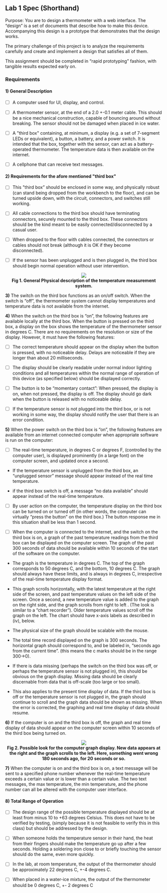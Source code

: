 ## Lab 1 Spec (Shorthand)

Purpose: You are to design a thermometer with a web interface. The “design” is a
set of documents that describe how to make this device. Accompanying this design
is a prototype that demonstrates that the design works.


The primary challenge of this project is to analyze the requirements carefully 
and create and implement a design that satisfies all of them.


This assignment should be completed in “rapid prototyping” fashion, with tangible 
results expected early on.

### Requirements

#### 1) General Description

- [ ] A computer used for UI, display, and control.

- [ ] A thermometer sensor, at the end of a 2.0 +-0.1 meter cable. This should be 
a nice mechanical construction, capable of bouncing around without breaking. 
The sensor should not be damaged when placed in ice water.

- [ ] A "third box" containing, at minimum, a display (e.g. a set of 7-segment LEDs 
or equivalent), a button, a battery, and a power switch. It is intended that the
box, together with the sensor, can act as a battery-operated thermometer. 
The temperature data is then available on the internet.

- [ ] A cellphone that can receive text messages.

#### 2) Requirements for the afore mentioned "third box"

- [ ] This "third box” should be enclosed in some way, and physically robust (can 
stand being dropped from the workbench to the floor), and can be turned upside 
down, with the circuit, connectors, and switches still working.

- [ ] All cable connections to the third box should have terminating connectors, 
securely mounted to the third box. These connectors should be the kind meant to 
be easily connected/disconnected by a casual user.

- [ ] When dropped to the floor with cables connected, the connectors or cables 
should not break (although it is OK if they become disconnected). 

- [ ] If the sensor has been unplugged and is then plugged in, the third box should 
begin normal operation without user intervention. 

<p align="center">
  <img src="https://i.imgur.com/DjwLPn4.png">
  </br>
  <b>Fig 1. General Physical description of the temperature measurement 
  system.</b>
</p>

**3)** The switch on the third box functions as an on/off switch. When the switch is 
“off”, the thermometer system cannot display temperatures and temperature data 
is not available from the internet. 

**4)** When the switch on the third box is “on”, the following features are available 
locally at the third box. When the button is pressed on the third box, a display
on the box shows the temperature of the thermometer sensor in degrees C. There 
are no requirements on the resolution or size of the display. However, it must 
have the following features: 

- [ ] The correct temperature should appear on the display when the button is 
pressed, with no noticeable delay. Delays are noticeable if they are longer than 
about 20 milliseconds.

- [ ] The display should be clearly readable under normal indoor lighting 
conditions and all temperatures within the normal range of operation of this 
device (as specified below) should be displayed correctly.

- [ ] The button is to be “momentary contact”: When pressed, the display is on, 
when not pressed, the display is off. The display should go dark when the button
is released with no noticeable delay. 

- [ ] If the temperature sensor is not plugged into the third box, or is not 
working in some way, the display should notify the user that there is an error 
condition. 

**5)** When the power switch on the third box is “on”, the following features are 
available from an internet connected computer when appropriate software is run 
on the computer:

- [ ] The real-time temperature, in degrees C or degrees F, (controlled by the 
computer user), is displayed prominently (in a large font) on the computer 
screen, and updated once a second.

- If the temperature sensor is unplugged from the third box, an “unplugged sensor” 
message should appear instead of the real time temperature.

- if the third box switch is off, a message “no data available” should appear 
instead of the real-time temperature. 

- [ ] By user action on the computer, the temperature display on the third box can be 
turned on or turned off (in other words, the computer can virtually “press the 
button” on the third box.) The button response me in this situation shall be 
less than 1 second. 

- [ ] When the computer is connected to the internet, and the switch on the third box 
is on, a graph of the past temperature readings from the third box can be 
displayed on the computer screen. The graph of the past 300 seconds of data 
should be available within 10 seconds of the start of the software on the 
computer. 

- The graph is the temperature in degrees C. The top of the graph corresponds to 50 
degrees C, and the bottom, 10 degrees C. The graph should always have these limits, 
and is always in degrees C, irrespective of the real-time temperature display format. 

- This graph scrolls horizontally, with the latest temperature at the right side of 
the screen, and past temperature values on the left side of the screen. Once a second,
a new temperature value is added to the graph on the right side, and the graph 
scrolls from right to left . (The look is similar to a “chart recorder”). Older 
temperature values scroll off the graph on the left. The chart should have x-axis 
labels as described in (iv), below. 

- The physical size of the graph should be scalable with the mouse. 

- The total time record displayed on the graph is 300 seconds. The horizontal graph 
should correspond to, and be labeled in, “seconds ago from the current time”. (this 
means the c marks should be in the range 300->0). 

- If there is data missing (perhaps the switch on the third box was off, or perhaps 
the temperature sensor is not plugged in), this should be obvious on the graph 
display. Missing data should be clearly discernable from data that is off-scale (too 
large or too small). 

- This also applies to the present time display of data.  If the third box is off or 
the temperature sensor is not plugged in, the graph should continue to scroll and the 
graph data should be shown as missing. When the error is corrected, the graphing 
and real time display of data should resume. 

**6)** If the computer is on and the third box is off, the graph and real time 
display of data should appear on the computer screen within 10 seconds of the third 
box being turned on. 

<p align="center">
  <img src="https://i.imgur.com/n2OgvBX.png">
  </br>
  <b>Fig 2. Possible look for the computer graph display. 
  New data appears at the right and the graph scrolls to the left.  
  Here, something went wrong 180 seconds ago, for 20 seconds or so.</b>
</p>

**7)** When the computer is on and the third box is on, a text message will be sent to a 
specified phone number whenever the real-time temperature exceeds a certain value or 
is lower than a certain value. The two text messages, the max temperature, the min 
temperature, and the phone number can all be altered with the computer user 
interface.

#### 8) Total Range of Operation

- [ ] The design range of the possible temperature displayed should be at least from 
minus 10 to +63 degrees Celsius. This does not have to be verified by testing, 
(simply because it is not feasible to verify this in this class) but should be 
addressed by the design. 

- [ ] When someone holds the temperature sensor in their hand, the heat from their 
fingers should make the temperature go up after a few seconds. Holding a soldering 
iron close to or briefly touching the sensor should do the same, even more quickly. 

- [ ] In the lab, at room temperature, the output of the thermometer should be 
approximately 22 degrees C, +-4 degrees C. 

- [ ] When placed in a water-ice mixture, the output of the thermometer should be 0 
degrees C, +- 2 degrees C
